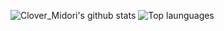 <!-- ### Hi there 👋 -->

<!--
**CloverMidori/CloverMidori** is a ✨ _special_ ✨ repository because its `README.md` (this file) appears on your GitHub profile.

Here are some ideas to get you started:

- 🔭 I’m currently working on ...
- 🌱 I’m currently learning ...
- 👯 I’m looking to collaborate on ...
- 🤔 I’m looking for help with ...
- 💬 Ask me about ...
- 📫 How to reach me: ...
- 😄 Pronouns: ...
- ⚡ Fun fact: ...
-->

![Clover_Midori's github stats](https://github-readme-stats.vercel.app/api?username=CloverMidori)
![Top launguages](https://github-readme-stats.vercel.app/api/top-langs/?username=zizi4n5&layout=compact)
